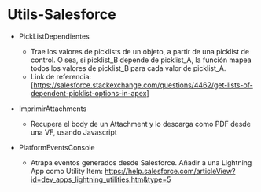 # Utils-Salesforce

- PickListDependientes
  - Trae los valores de picklists de un objeto, a partir de una picklist de control. O sea, si picklist_B depende de picklist_A, la función mapea todos los valores de picklist_B para cada valor de picklist_A.
  - Link de referencia: [https://salesforce.stackexchange.com/questions/4462/get-lists-of-dependent-picklist-options-in-apex]
 
- ImprimirAttachments
  - Recupera el body de un Attachment y lo descarga como PDF desde una VF, usando Javascript

- PlatformEventsConsole
  - Atrapa eventos generados desde Salesforce. Añadir a una Lightning App como Utility Item: https://help.salesforce.com/articleView?id=dev_apps_lightning_utilities.htm&type=5
